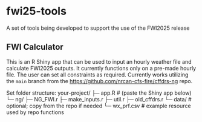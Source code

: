 # fwi25-tools
A set of tools being developed to support the use of the FWI2025 release

## FWI Calculator 
This is an R Shiny app that can be used to input an hourly weather file and calculate FWI2025 outputs. It currently functions only on a pre-made hourly file. The user can set all constraints as required.
Currently works utilizing the `main` branch from the https://github.com/nrcan-cfs-fire/cffdrs-ng repo.

Set folder structure:
your-project/
├─ app.R                  # (paste the Shiny app below)
└─ ng/
   ├─ NG_FWI.r
   ├─ make_inputs.r
   ├─ util.r
   ├─ old_cffdrs.r
   └─ data/               # optional; copy from the repo if needed
      └─ wx_prf.csv       # example resource used by repo functions
